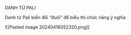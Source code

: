 <a name="br1"></a> 

DANH TỪ PALI

Danh từ Pali biến đổi “đuôi” để biểu thị chức năng ý nghĩa

![[Pasted image 20240416052320.png]]


